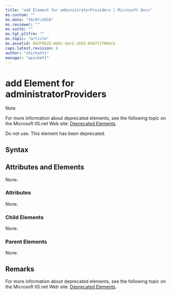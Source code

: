 ```yaml
---
title: "add Element for administratorProviders | Microsoft Docs"
ms.custom: ""
ms.date: "10/07/2016"
ms.reviewer: ""
ms.suite: ""
ms.tgt_pltfrm: ""
ms.topic: "article"
ms.assetid: 84df0b25-6b6c-4ac2-a503-04d7f1700dcb
caps.latest.revision: 6
author: "shirhatti"
manager: "wpickett"
---
```

# add Element for administratorProviders
> [!NOTE]
>  For more information about deprecated elements, see the following topic on the Microsoft IIS.net Web site: [Deprecated Elements](http://www.iis.net/ConfigReference/deprecatedelements).  
  
 Do not use. This element has been deprecated.  
  
## Syntax  
  
## Attributes and Elements  
 None.  
  
### Attributes  
 None.  
  
### Child Elements  
 None.  
  
### Parent Elements  
 None.  
  
## Remarks  
 For more information about deprecated elements, see the following topic on the Microsoft IIS.net Web site: [Deprecated Elements](http://www.iis.net/ConfigReference/deprecatedelements).